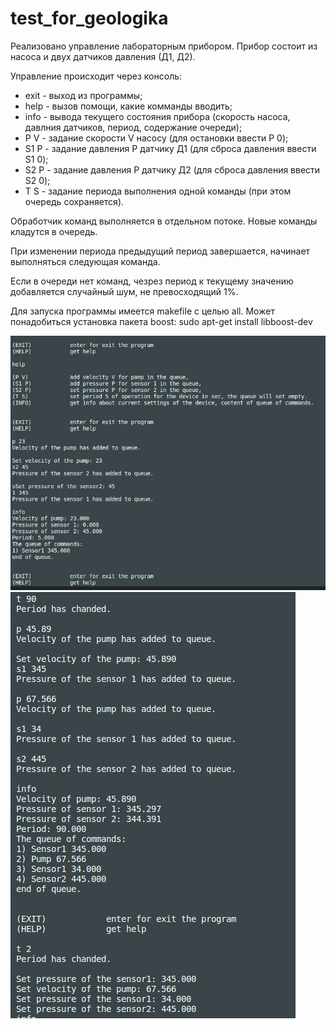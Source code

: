 # test_for_geologika

Реализовано управление лабораторным прибором.
Прибор состоит из насоса и двух датчиков давления (Д1, Д2).

Управление происходит через консоль:
- exit - выход из программы;
- help - вызов помощи, какие комманды вводить;
- info - вывода текущего состояния прибора (скорость насоса, давлния датчиков, период, содержание очереди);
- P V - задание скорости V насосу (для остановки ввести P 0);
- S1 P - задание давления P датчику Д1 (для сброса давления ввести S1 0);
- S2 P - задание давления P датчику Д2 (для сброса давления  ввести S2 0);
- T S - задание периода выполнения одной команды (при этом очередь сохраняется).

Обработчик команд выполняется в отдельном потоке. Новые команды кладутся в очередь.

При изменении периода предыдущий период завершается, начинает выполняться следующая команда.

Если в очереди нет команд, чезрез период к текущему значению добавляется случайный шум, не превосходящий 1%.

Для запуска программы имеется makefile с целью all. 
Может понадобиться установка пакета boost: sudo apt-get install libboost-dev

![preview](images/pic_1.PNG)
![preview](images/pic_2.PNG)